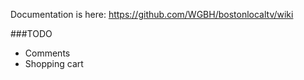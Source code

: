Documentation is here: https://github.com/WGBH/bostonlocaltv/wiki

###TODO
* Comments
* Shopping cart